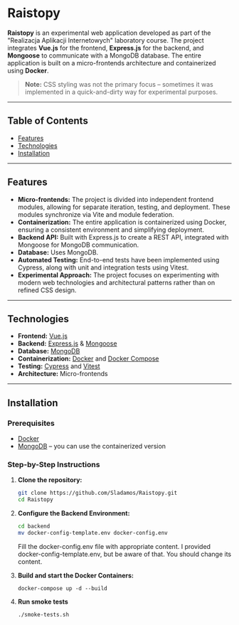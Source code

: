 # Raistopy

**Raistopy** is an experimental web application developed as part of the "Realizacja Aplikacji Internetowych" laboratory course. The project integrates **Vue.js** for the frontend, **Express.js** for the backend, and **Mongoose** to communicate with a MongoDB database. The entire application is built on a micro-frontends architecture and containerized using **Docker**.
> **Note:** CSS styling was not the primary focus – sometimes it was implemented in a quick-and-dirty way for experimental purposes.
---

## Table of Contents

- [Features](#features)
- [Technologies](#technologies)
- [Installation](#installation)

---

## Features

- **Micro-frontends:** The project is divided into independent frontend modules, allowing for separate iteration, testing, and deployment. These modules synchronize via Vite and module federation.
- **Containerization:** The entire application is containerized using Docker, ensuring a consistent environment and simplifying deployment.
- **Backend API:** Built with Express.js to create a REST API, integrated with Mongoose for MongoDB communication.
- **Database:** Uses MongoDB.
- **Automated Testing:** End-to-end tests have been implemented using Cypress, along with unit and integration tests using Vitest.
- **Experimental Approach:** The project focuses on experimenting with modern web technologies and architectural patterns rather than on refined CSS design.

---

## Technologies

- **Frontend:** [Vue.js](https://vuejs.org/)
- **Backend:** [Express.js](https://expressjs.com/) & [Mongoose](https://mongoosejs.com/)
- **Database:** [MongoDB](https://www.mongodb.com/)
- **Containerization:** [Docker](https://www.docker.com/) and [Docker Compose](https://docs.docker.com/compose/)
- **Testing:** [Cypress](https://www.cypress.io/) and [Vitest](https://vitest.dev/)
- **Architecture:** Micro-frontends

---

## Installation

### Prerequisites

- [Docker](https://www.docker.com/get-started)
- [MongoDB](https://www.mongodb.com/) – you can use the containerized version

### Step-by-Step Instructions

1. **Clone the repository:**

   ```bash
   git clone https://github.com/Sladamos/Raistopy.git
   cd Raistopy
   ```
2. **Configure the Backend Environment:**
   ```bash
   cd backend
   mv docker-config-template.env docker-config.env
    ``` 
   Fill the docker-config.env file with appropriate content. I provided docker-config-template.env, but be aware of that. You should change its content.
3. **Build and start the Docker Containers:**
    ```
    docker-compose up -d --build
    ```
4. **Run smoke tests**
    ```bash
    ./smoke-tests.sh
    ```
